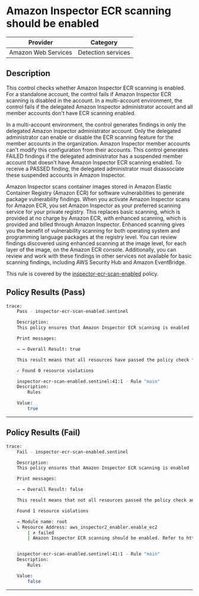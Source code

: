 # Amazon Inspector ECR scanning should be enabled

| Provider            |         Category         |
| ------------------- | ------------------------ |
| Amazon Web Services |    Detection services    |

## Description

This control checks whether Amazon Inspector ECR scanning is enabled. For a standalone account, the control fails if Amazon Inspector ECR scanning is disabled in the account. In a multi-account environment, the control fails if the delegated Amazon Inspector administrator account and all member accounts don't have ECR scanning enabled.

In a multi-account environment, the control generates findings in only the delegated Amazon Inspector administrator account. Only the delegated administrator can enable or disable the ECR scanning feature for the member accounts in the organization. Amazon Inspector member accounts can't modify this configuration from their accounts. This control generates FAILED findings if the delegated administrator has a suspended member account that doesn't have Amazon Inspector ECR scanning enabled. To receive a PASSED finding, the delegated administrator must disassociate these suspended accounts in Amazon Inspector.

Amazon Inspector scans container images stored in Amazon Elastic Container Registry (Amazon ECR) for software vulnerabilities to generate package vulnerability findings. When you activate Amazon Inspector scans for Amazon ECR, you set Amazon Inspector as your preferred scanning service for your private registry. This replaces basic scanning, which is provided at no charge by Amazon ECR, with enhanced scanning, which is provided and billed through Amazon Inspector. Enhanced scanning gives you the benefit of vulnerability scanning for both operating system and programming language packages at the registry level. You can review findings discovered using enhanced scanning at the image level, for each layer of the image, on the Amazon ECR console. Additionally, you can review and work with these findings in other services not available for basic scanning findings, including AWS Security Hub and Amazon EventBridge.

This rule is covered by the [inspector-ecr-scan-enabled](https://github.com/hashicorp/policy-library-FSBP-Policy-Set-for-AWS-Terraform/blob/main/policies/inspector/inspector-ecr-scan-enabled.sentinel) policy.

## Policy Results (Pass)
```bash
trace:
    Pass - inspector-ecr-scan-enabled.sentinel

    Description:
    This policy ensures that Amazon Inspector ECR scanning is enabled

    Print messages:

    → → Overall Result: true

    This result means that all resources have passed the policy check for the policy inspector-ecr-scan-enabled.

    ✓ Found 0 resource violations

    inspector-ecr-scan-enabled.sentinel:41:1 - Rule "main"
    Description:
        Rules

    Value:
        true
```

---

## Policy Results (Fail)
```bash
trace:
    Fail - inspector-ecr-scan-enabled.sentinel

    Description:
    This policy ensures that Amazon Inspector ECR scanning is enabled

    Print messages:

    → → Overall Result: false

    This result means that not all resources passed the policy check and the protected behavior is not allowed for the policy inspector-ecr-scan-enabled.

    Found 1 resource violations

    → Module name: root
    ↳ Resource Address: aws_inspector2_enabler.enable_ec2
        | ✗ failed
        | Amazon Inspector ECR scanning should be enabled. Refer to https://docs.aws.amazon.com/securityhub/latest/userguide/inspector-controls.html#inspector-2 for more details.


    inspector-ecr-scan-enabled.sentinel:41:1 - Rule "main"
    Description:
        Rules

    Value:
        false
```

---